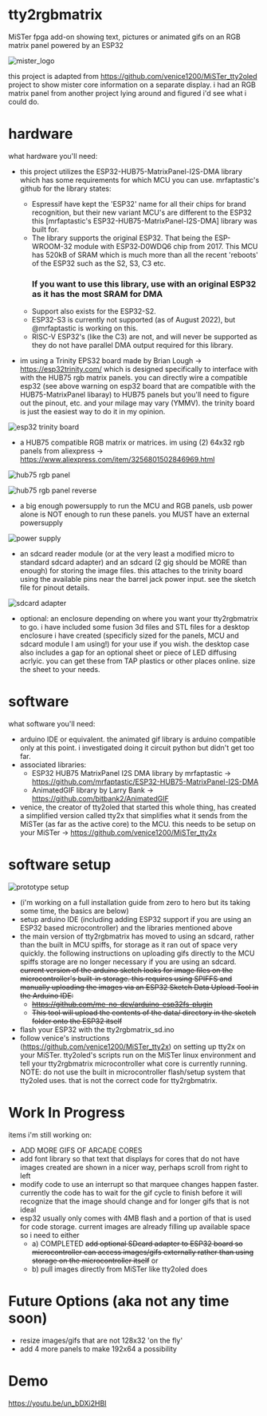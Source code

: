 # tty2rgbmatrix
MiSTer fpga add-on showing text, pictures or animated gifs on an RGB matrix panel powered by an ESP32

![mister_logo](docs/images/mister_logo.jpeg "mister_logo")
 
this project is adapted from https://github.com/venice1200/MiSTer_tty2oled project to show mister core information on a separate display. i had an RGB matrix panel from another project lying around and figured i'd see what i could do. 

# hardware
what hardware you'll need:
- this project utilizes the ESP32-HUB75-MatrixPanel-I2S-DMA library which has some requirements for which MCU you can use. mrfaptastic's github for the library states: 
	- Espressif have kept the 'ESP32' name for all their chips for brand recognition, but their new variant MCU's are different to the ESP32 this [mrfaptastic's ESP32-HUB75-MatrixPanel-I2S-DMA] library was built for.
	- The library supports the original ESP32. That being the ESP-WROOM-32 module with ESP32‑D0WDQ6 chip from 2017. This MCU has 520kB of SRAM which is much more than all the recent 'reboots' of the ESP32 such as the S2, S3, C3 etc. <b><h3>If you want to use this library, use with an original ESP32 as it has the most SRAM for DMA</b></h3>
	- Support also exists for the ESP32-S2.
	- ESP32-S3 is currently not supported (as of August 2022), but @mrfaptastic is working on this.
	- RISC-V ESP32's (like the C3) are not, and will never be supported as they do not have parallel DMA output required for this library.

- im using a Trinity EPS32 board made by Brian Lough -> https://esp32trinity.com/ which is designed specifically to interface with with the HUB75 rgb matrix panels. you can directly wire a compatible esp32 (see above warning on esp32 board that are compatible with the HUB75-MatrixPanel libaray) to HUB75 panels but you'll need to figure out the pinout, etc. and your milage may vary (YMMV). the trinity board is just the easiest way to do it in my opinion.

![esp32 trinity board](docs/images/esp32trinity.jpeg "esp32 trinity board")

- a HUB75 compatible RGB matrix or matrices. im using (2) 64x32 rgb panels from aliexpress -> https://www.aliexpress.com/item/3256801502846969.html

![hub75 rgb panel](docs/images/example_hub75_panel.jpeg "hub75 rgb panel")

![hub75 rgb panel reverse](docs/images/example_hub75_panel_reverse.jpeg "hub75 rgb panel reverse")

- a big enough powersupply to run the MCU and RGB panels, usb power alone is NOT enough to run these panels. you MUST have an external powersupply

![power supply](docs/images/powersupply.jpeg "powerbrick")

- an sdcard reader module (or at the very least a modified micro to standard sdcard adapter) and an sdcard (2 gig should be MORE than enough) for storing the image files. this attaches to the trinity board using the available pins near the barrel jack power input. see the sketch file for pinout details. 

![sdcard adapter](https://cdn-shop.adafruit.com/970x728/254-03.jpg "sdcard")

- optional: an enclosure depending on where you want your tty2rgbmatrix to go. i have included some fusion 3d files and STL files for a desktop enclosure i have created (specificly sized for the panels, MCU and sdcard module I am using!) for your use if you wish. the desktop case also includes a gap for an optional sheet or piece of LED diffusing acrlyic. you can get these from TAP plastics or other places online. size the sheet to your needs.

# software
what software you'll need:
- arduino IDE or equivalent. the animated gif library is arduino compatible only at this point. i investigated doing it circuit python but didn't get too far.
- associated libraries:
	- ESP32 HUB75 MatrixPanel I2S DMA library by mrfaptastic -> https://github.com/mrfaptastic/ESP32-HUB75-MatrixPanel-I2S-DMA
	- AnimatedGIF library by Larry Bank -> https://github.com/bitbank2/AnimatedGIF
- venice, the creator of tty2oled that started this whole thing, has created a simplified version called tty2x that simplifies what it sends from the MiSTer (as far as the active core) to the MCU. this needs to be setup on your MiSTer -> https://github.com/venice1200/MiSTer_tty2x

# software setup
![prototype setup](docs/images/prototype.jpeg "prototype")

- (i'm working on a full installation guide from zero to hero but its taking some time, the basics are below)
- setup arduino IDE (including adding ESP32 support if you are using an ESP32 based microcontroller) and the libraries mentioned above
- the main version of tty2rgbmatrix has moved to using an sdcard, rather than the built in MCU spiffs, for storage as it ran out of space very quickly. the following instructions on uploading gifs directly to the MCU spiffs storage are no longer necessary if you are using an sdcard. 
  ~~current version of the arduino sketch looks for image files on the microcontroller's built-in storage. this requires using SPIFFS and manually uploading the images via an ESP32 Sketch Data Upload Tool in the Arduino IDE:~~
	- ~~https://github.com/me-no-dev/arduino-esp32fs-plugin~~
	- ~~This tool will upload the contents of the data/ directory in the sketch folder onto the ESP32 itself~~
- flash your ESP32 with the tty2rgbmatrix_sd.ino
- follow venice's instructions (https://github.com/venice1200/MiSTer_tty2x) on setting up tty2x on your MiSTer. tty2oled's scripts run on the MiSTer linux environment and tell your tty2rgbmatrix microcontroller what core is currently running. NOTE: do not use the built in microcontroller flash/setup system that tty2oled uses. that is not the correct code for tty2rgbmatrix.


# Work In Progress
items i'm still working on:
- ADD MORE GIFS OF ARCADE CORES
- add font library so that text that displays for cores that do not have images created are shown in a nicer way, perhaps scroll from right to left
- modify code to use an interrupt so that marquee changes happen faster. currently the code has to wait for the gif cycle to finish before it will recognize that the image should change and for longer gifs that is not ideal
- esp32 usually only comes with 4MB flash and a portion of that is used for code storage. current images are already filling up available space so i need to either
	- a) COMPLETED ~~add optional SDcard adapter to ESP32 board so microcontroller can access images/gifs externally rather than using storage on the microcontroller itself~~ or 
	- b) pull images directly from MiSTer like tty2oled does

# Future Options (aka not any time soon)
- resize images/gifs that are not 128x32 'on the fly'
- add 4 more panels to make 192x64 a possibility

# Demo
https://youtu.be/un_bDXi2HBI